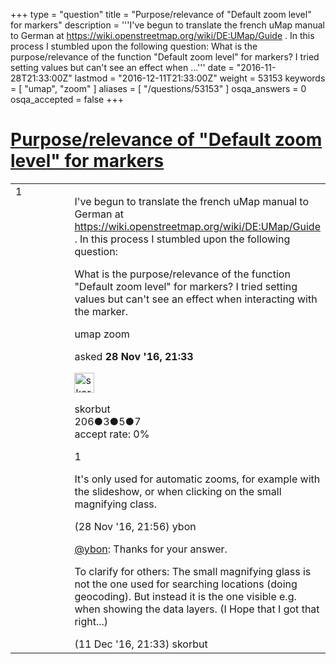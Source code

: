+++
type = "question"
title = "Purpose/relevance of &quot;Default zoom level&quot; for markers"
description = '''I&#x27;ve begun to translate the french uMap manual to German at https://wiki.openstreetmap.org/wiki/DE:UMap/Guide . In this process I stumbled upon the following question: What is the purpose/relevance of the function &quot;Default zoom level&quot; for markers? I tried setting values but can&#x27;t see an effect when ...'''
date = "2016-11-28T21:33:00Z"
lastmod = "2016-12-11T21:33:00Z"
weight = 53153
keywords = [ "umap", "zoom" ]
aliases = [ "/questions/53153" ]
osqa_answers = 0
osqa_accepted = false
+++

<div class="headNormal">

# [Purpose/relevance of "Default zoom level" for markers](/questions/53153/purposerelevance-of-default-zoom-level-for-markers)

</div>

<div id="main-body">

<div id="askform">

<table id="question-table" style="width:100%;">
<colgroup>
<col style="width: 50%" />
<col style="width: 50%" />
</colgroup>
<tbody>
<tr>
<td style="width: 30px; vertical-align: top"><div class="vote-buttons">
<span id="post-53153-upvote" class="ajax-command post-vote up" rel="nofollow" title="I like this post (click again to cancel)"> </span>
<div id="post-53153-score" class="post-score" title="current number of votes">
1
</div>
<span id="post-53153-downvote" class="ajax-command post-vote down" rel="nofollow" title="I dont like this post (click again to cancel)"> </span> <span id="favorite-mark" class="ajax-command favorite-mark" rel="nofollow" title="mark/unmark this question as favorite (click again to cancel)"> </span>
<div id="favorite-count" class="favorite-count">
&#10;</div>
</div></td>
<td><div id="item-right">
<div class="question-body">
<p>I've begun to translate the french uMap manual to German at <a href="https://wiki.openstreetmap.org/wiki/DE:UMap/Guide">https://wiki.openstreetmap.org/wiki/DE:UMap/Guide</a> . In this process I stumbled upon the following question:</p>
<p>What is the purpose/relevance of the function "Default zoom level" for markers? I tried setting values but can't see an effect when interacting with the marker.</p>
</div>
<div id="question-tags" class="tags-container tags">
<span class="post-tag tag-link-umap" rel="tag" title="see questions tagged &#39;umap&#39;">umap</span> <span class="post-tag tag-link-zoom" rel="tag" title="see questions tagged &#39;zoom&#39;">zoom</span>
</div>
<div id="question-controls" class="post-controls">
&#10;</div>
<div class="post-update-info-container">
<div class="post-update-info post-update-info-user">
<p>asked <strong>28 Nov '16, 21:33</strong></p>
<img src="https://secure.gravatar.com/avatar/be8434a6bf8d224ff9367c80548447c3?s=32&amp;d=identicon&amp;r=g" class="gravatar" width="32" height="32" alt="skorbut&#39;s gravatar image" />
<p><span>skorbut</span><br />
<span class="score" title="206 reputation points">206</span><span title="3 badges"><span class="badge1">●</span><span class="badgecount">3</span></span><span title="5 badges"><span class="silver">●</span><span class="badgecount">5</span></span><span title="7 badges"><span class="bronze">●</span><span class="badgecount">7</span></span><br />
<span class="accept_rate" title="Rate of the user&#39;s accepted answers">accept rate:</span> <span title="skorbut has no accepted answers">0%</span></p>
</div>
</div>
<div id="comments-container-53153" class="comments-container">
<span id="53154"></span>
<div id="comment-53154" class="comment">
<div id="post-53154-score" class="comment-score">
1
</div>
<div class="comment-text">
<p>It's only used for automatic zooms, for example with the slideshow, or when clicking on the small magnifying class.</p>
</div>
<div id="comment-53154-info" class="comment-info">
<span class="comment-age">(28 Nov '16, 21:56)</span> <span class="comment-user userinfo">ybon</span>
</div>
</div>
<span id="53490"></span>
<div id="comment-53490" class="comment">
<div id="post-53490-score" class="comment-score">
&#10;</div>
<div class="comment-text">
<p><a href="http://help.openstreetmap.org/users/4961/ybon">@ybon</a>: Thanks for your answer.</p>
<p>To clarify for others: The small magnifying glass is not the one used for searching locations (doing geocoding). But instead it is the one visible e.g. when showing the data layers. (I Hope that I got that right...)</p>
</div>
<div id="comment-53490-info" class="comment-info">
<span class="comment-age">(11 Dec '16, 21:33)</span> <span class="comment-user userinfo">skorbut</span>
</div>
</div>
</div>
<div id="comment-tools-53153" class="comment-tools">
&#10;</div>
<div class="clear">
&#10;</div>
<div id="comment-53153-form-container" class="comment-form-container">
&#10;</div>
<div class="clear">
&#10;</div>
</div></td>
</tr>
</tbody>
</table>

</div>

</div>

